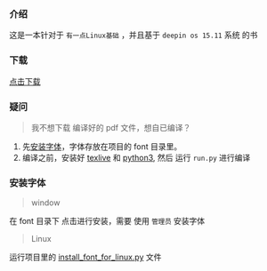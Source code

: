 ### 介绍
这是一本针对于 `有一点Linux基础` ，并且基于 `deepin os 15.11` 系统 的书

### 下载
[点击下载](https://raw.githubusercontent.com/JackLovel/use_deepin/master/main.pdf)

### 疑问

> 我不想下载 编译好的 pdf 文件，想自已编译？
1. 先[安装字体](https://github.com/JackLovel/use_deepin/blob/master/readme.md#%E5%AE%89%E8%A3%85%E5%AD%97%E4%BD%93)，字体存放在项目的 font 目录里。
2. 编译之前，安装好 [texlive](https://mirrors.tuna.tsinghua.edu.cn/CTAN/systems/texlive/Images/) 和 [python3](https://www.python.org/downloads/),
然后 运行 `run.py` 进行编译


### 安装字体 

> window 

在 font 目录下 点击进行安装，需要 使用 `管理员` 安装字体

> Linux

运行项目里的 [install_font_for_linux.py](./install_font_for_linux.py) 文件  

